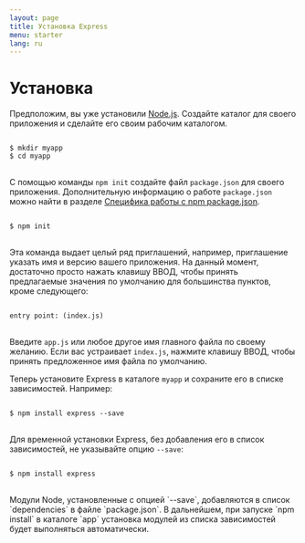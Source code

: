 ```yaml
---
layout: page
title: Установка Express
menu: starter
lang: ru
---
```


# Установка

Предположим, вы уже установили [Node.js](https://nodejs.org/). Создайте каталог для своего приложения и сделайте его своим рабочим каталогом.

<pre>
<code class="language-sh" translate="no">
$ mkdir myapp
$ cd myapp
</code>
</pre>

С помощью команды `npm init` создайте файл `package.json` для своего приложения.
Дополнительную информацию о работе `package.json` можно найти в разделе [Специфика работы с npm package.json](https://docs.npmjs.com/files/package.json).

<pre>
<code class="language-sh" translate="no">
$ npm init
</code>
</pre>

Эта команда выдает целый ряд приглашений, например, приглашение указать имя и версию вашего приложения.
На данный момент, достаточно просто нажать клавишу ВВОД, чтобы принять предлагаемые значения по умолчанию для большинства пунктов, кроме следующего:

<pre>
<code class="language-sh" translate="no">
entry point: (index.js)
</code>
</pre>

Введите `app.js` или любое другое имя главного файла по своему желанию. Если вас устраивает `index.js`, нажмите клавишу ВВОД, чтобы принять предложенное имя файла по умолчанию.

Теперь установите Express в каталоге `myapp` и сохраните его в списке зависимостей. Например:

<pre>
<code class="language-sh" translate="no">
$ npm install express --save
</code>
</pre>

Для временной установки Express, без добавления его в список зависимостей, не указывайте опцию `--save`:

<pre>
<code class="language-sh" translate="no">
$ npm install express
</code>
</pre>

<div class="doc-box doc-info" markdown="1">
Модули Node, установленные с опцией `--save`, добавляются в список `dependencies` в файле `package.json`.
В дальнейшем, при запуске `npm install` в каталоге `app` установка модулей из списка зависимостей будет выполняться автоматически.
</div>
